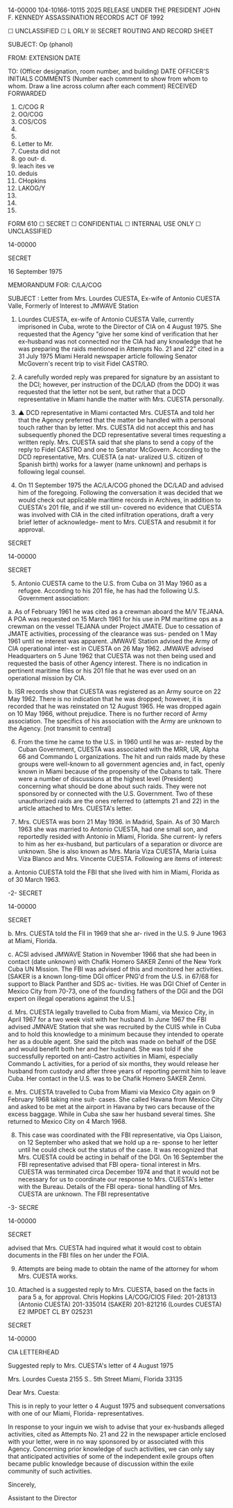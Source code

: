 14-00000
104-10166-10115
2025 RELEASE UNDER THE PRESIDENT JOHN F. KENNEDY ASSASSINATION RECORDS ACT OF 1992

☐ UNCLASSIFIED ☐ L
ORLY ☒ SECRET
ROUTING AND RECORD SHEET

SUBJECT: Op (phanol)

FROM: EXTENSION DATE

TO: (Officer designation, room number, and building) DATE OFFICER'S INITIALS COMMENTS (Number each comment to show from whom to whom. Draw a line across column after each comment) RECEIVED FORWARDED
1. C/COG R
2. OO/COG
3. COS/COS
4.
5.
6. Letter to Mr.
7. Cuesta did not
8. go out- d.
9. leach ites ve
10. deduis
11. CHopkins
12. LAKOG/Y
13.
14.
15.

FORM
610 ☐ SECRET ☐ CONFIDENTIAL ☐ INTERNAL USE ONLY ☐ UNCLASSIFIED

14-00000

SECRET

16 September 1975

MEMORANDUM FOR: C/LA/COG

SUBJECT : Letter from Mrs. Lourdes CUESTA, Ex-wife of
Antonio CUESTA Valle, Formerly of Interest to
JMWAVE Station

1. Lourdes CUESTA, ex-wife of Antonio CUESTA Valle, currently
imprisoned in Cuba, wrote to the Director of CIA on 4 August 1975.
She requested that the Agency "give her some kind of verification
that her ex-husband was not connected nor the CIA had any knowledge
that he was preparing the raids mentioned in Attempts No. 21 and 22"
cited in a 31 July 1975 Miami Herald newspaper article following
Senator McGovern's recent trip to visit Fidel CASTRO.

2. A carefully worded reply was prepared for signature by an
assistant to the DCI; however, per instruction of the DC/LAD (from
the DDO) it was requested that the letter not be sent, but rather
that a DCD representative in Miami handle the matter with Mrs.
CUESTA personally.

3. ▲ DCD representative in Miami contacted Mrs. CUESTA and
told her that the Agency preferred that the matter be handled with
a personal touch rather than by letter. Mrs. CUESTA did not accept
this and has subsequently phoned the DCD representative several
times requesting a written reply. Mrs. CUESTA said that she plans
to send a copy of the reply to Fidel CASTRO and one to Senator
McGovern. According to the DCD representative, Mrs. CUESTA (a nat-
uralized U.S. citizen of Spanish birth) works for a lawyer (name
unknown) and perhaps is following legal counsel.

4. On 11 September 1975 the AC/LA/COG phoned the DC/LAD and
advised him of the foregoing. Following the conversation it was
decided that we would check out applicable maritime records in
Archives, in addition to CUESTA's 201 file, and if we still un-
covered no evidence that CUESTA was involved with CIA in the cited
infiltration operations, draft a very brief letter of acknowledge-
ment to Mrs. CUESTA and resubmit it for approval.

SECRET

14-00000

SECRET

5. Antonio CUESTA came to the U.S. from Cuba on 31 May 1960
as a refugee. According to his 201 file, he has had the following
U.S. Government association:
 
a. As of February 1961 he was cited as a crewman
aboard the M/V TEJANA. A POA was requested on 15 March
1961 for his use in PM maritime ops as a crewman on the
vessel TEJANA under Project JMATE. Due to cessation of
JMATE activities, processing of the clearance was sus-
pended on 1 May 1961 until ne interest was apparent.
JMWAVE Station advised the Army of CIA operational inter-
est in CUESTA on 26 May 1962. JMWAVE advised Headquarters
on 5 June 1962 that CUESTA was not then being used and
requested the basis of other Agency interest. There is
no indication in pertinent maritime files or his 201 file
that he was ever used on an operational mission by CIA.

b. ISR records show that CUESTA was registered as
an Army source on 22 May 1962. There is no indication
that he was dropped; however, it is recorded that he was
reinstated on 12 August 1965. He was dropped again on
10 May 1966, without prejudice. There is no further record
of Army association. The specifics of his association
with the Army are unknown to the Agency. [not transmit to central]

6. From the time he came to the U.S. in 1960 until he was ar-
rested by the Cuban Government, CUESTA was associated with the MRR,
UR, Alpha 66 and Commando L organizations. The hit and run raids made
by these groups were well-known to all government agencies and, in
fact, openly known in Miami because of the propensity of the Cubans
to talk. There were a number of discussions at the highest level
(President) concerning what should be done about such raids. They
were not sponsored by or connected with the U.S. Government. Two
of these unauthorized raids are the ones referred to (attempts 21
and 22) in the article attached to Mrs. CUESTA's letter.

7. Mrs. CUESTA was born 21 May 1936. in Madrid, Spain. As of
30 March 1963 she was married to Antonio CUESTA, had one small son,
and reportedly resided with Antonio in Miami, Florida. She current-
ly refers to him as her ex-husband, but particulars of a separation
or divorce are unknown. She is also known as Mrs. Maria Viza CUESTA,
Maria Luisa Viza Blanco and Mrs. Vincente CUESTA. Following are
items of interest:

 a. Antonio CUESTA told the FBI that she lived with
him in Miami, Florida as of 30 March 1963.

-2-
SECRET

14-00000

SECRET

b. Mrs. CUESTA told the FlI in 1969 that she ar-
rived in the U.S. 9 June 1963 at Miami, Florida.

c. ACSI advised JMWAVE Station in November 1966
that she had been in contact (date unknown) with Chafik
Homero SAKER Zenni of the New York Cuba UN Mission.
The FBI was advised of this and monitored her activities.
[SAKER is a known long-time DGI officer PNG'd from the
U.S. in 67/68 for support to Black Panther and SDS ac-
tivities. He was DGI Chief of Center in Mexico City
from 70-73, one of the founding fathers of the DGI and
the DGI expert on illegal operations against the U.S.]

d. Mrs. CUESTA legally travelled to Cuba from
Miami, via Mexico City, in April 1967 for a two week
visit with her husband. In June 1967 the FBI advised
JMNAVE Station that she was recruited by the CUIS while
in Cuba and to hold this knowledge to a minimum because
they intended to operate her as a double agent. She
said the pitch was made on behalf of the DSE and would
benefit both her and her husband. She was told if she
successfully reported on anti-Castro activities in Miami,
especially Commando L activities, for a period of six
months, they would release her husband from custody and
after three years of reporting permit him to leave Cuba.
Her contact in the U.S. was to be Chafik Homero SAKER
Zenni.

e. Mrs. CUESTA travelled to Cuba from Miami via
Mexico City again on 9 February 1968 taking nine suit-
cases. She called Havana from Mexico City and asked to
be met at the airport in Havana by two cars because of
the excess baggage. While in Cuba she saw her husband
several times. She returned to Mexico City on 4 March
1968.

8. This case was coordinated with the FBI representative,
via Ops Liaison, on 12 September who asked that we hold up a re-
sponse to her letter until he could check out the status of the case.
It was recognized that Mrs. CUESTA could be acting in behalf of the
DGI. On 16 September the FBI representative advised that FBI opera-
tional interest in Mrs. CUESTA was terminated circa December 1974
and that it would not be necessary for us to coordinate our response
to Mrs. CUESTA's letter with the Bureau. Details of the FBI opera-
tional handling of Mrs. CUESTA are unknown. The FBI representative

-3-
SECRE

14-00000

SECRET

advised that Mrs. CUESTA had inquired what it would cost to obtain
documents in the FBI files on her under the FOIA.

9. Attempts are being made to obtain the name of the attorney
for whom Mrs. CUESTA works.

10. Attached is a suggested reply to Mrs. CUESTA, based on
the facts in para 5 a, for approval.
Chris Hopkins
LA/COG/CIOS
Filed: 201-281313 (Antonio CUESTA)
201-335014 (SAKER)
201-821216 (Lourdes CUESTA)
E2 IMPDET
CL BY 025231

SECRET

14-00000

CIA LETTERHEAD

Suggested reply to Mrs. CUESTA's letter of 4 August 1975

Mrs. Lourdes Cuesta
2155 S.. 5th Street
Miami, Florida 33135

Dear Mrs. Cuesta:

This is in reply to your letter o 4 August 1975 and
subsequent conversations with one of our Miami, Florida-
representatives.

In response to your inguin we wish to advise that
your ex-husbands alleged activities, cited as Attempts No.
21 and 22 in the newspaper article enclosed with your letter,
were in no way sponsored by or associated with this Agency.
Concerning prior knowledge of such activities, we can only
say that anticipated activities of some of the independent
exile groups often became public knowledge because of
discussion within the exile community of such activities.

Sincerely,

Assistant to the Director
